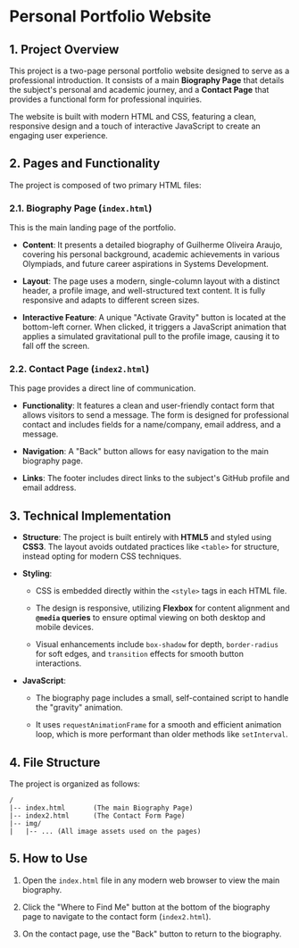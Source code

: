 **Personal Portfolio Website**
=======================================

**1\. Project Overview**
------------------------

This project is a two-page personal portfolio website designed to serve as a professional introduction. It consists of a main **Biography Page** that details the subject's personal and academic journey, and a **Contact Page** that provides a functional form for professional inquiries.

The website is built with modern HTML and CSS, featuring a clean, responsive design and a touch of interactive JavaScript to create an engaging user experience.

**2\. Pages and Functionality**
-------------------------------

The project is composed of two primary HTML files:

### **2.1. Biography Page (`index.html`)**

This is the main landing page of the portfolio.

-   **Content**: It presents a detailed biography of Guilherme Oliveira Araujo, covering his personal background, academic achievements in various Olympiads, and future career aspirations in Systems Development.

-   **Layout**: The page uses a modern, single-column layout with a distinct header, a profile image, and well-structured text content. It is fully responsive and adapts to different screen sizes.

-   **Interactive Feature**: A unique "Activate Gravity" button is located at the bottom-left corner. When clicked, it triggers a JavaScript animation that applies a simulated gravitational pull to the profile image, causing it to fall off the screen.

### **2.2. Contact Page (`index2.html`)**

This page provides a direct line of communication.

-   **Functionality**: It features a clean and user-friendly contact form that allows visitors to send a message. The form is designed for professional contact and includes fields for a name/company, email address, and a message.

-   **Navigation**: A "Back" button allows for easy navigation to the main biography page.

-   **Links**: The footer includes direct links to the subject's GitHub profile and email address.

**3\. Technical Implementation**
--------------------------------

-   **Structure**: The project is built entirely with **HTML5** and styled using **CSS3**. The layout avoids outdated practices like `<table>` for structure, instead opting for modern CSS techniques.

-   **Styling**:

    -   CSS is embedded directly within the `<style>` tags in each HTML file.

    -   The design is responsive, utilizing **Flexbox** for content alignment and **`@media` queries** to ensure optimal viewing on both desktop and mobile devices.

    -   Visual enhancements include `box-shadow` for depth, `border-radius` for soft edges, and `transition` effects for smooth button interactions.

-   **JavaScript**:

    -   The biography page includes a small, self-contained script to handle the "gravity" animation.

    -   It uses `requestAnimationFrame` for a smooth and efficient animation loop, which is more performant than older methods like `setInterval`.

**4\. File Structure**
----------------------

The project is organized as follows:

```
/
|-- index.html       (The main Biography Page)
|-- index2.html      (The Contact Form Page)
|-- img/
|   |-- ... (All image assets used on the pages)

```

**5\. How to Use**
------------------

1.  Open the `index.html` file in any modern web browser to view the main biography.

2.  Click the "Where to Find Me" button at the bottom of the biography page to navigate to the contact form (`index2.html`).

3.  On the contact page, use the "Back" button to return to the biography.
